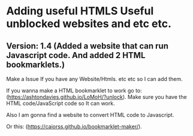 # Adding useful HTMLS Useful unblocked websites and etc etc.

## Version: 1.4 (Added a website that can run Javascript code. And added 2 HTML bookmarklets.)

 Make a Issue If you have any Website/Htmls. etc etc so I can add them.

If you wanna make a HTML bookmarklet to work go to: (https://ashtondavies.github.io/LoMoH/?unlock). Make sure you have the HTML code/JavaScript code so It can work.

Also I am gonna find a website to convert HTML code to Javascript.


Or this: (https://caiorss.github.io/bookmarklet-maker/).
